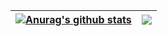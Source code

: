 
<!-- Github stats -->
| <a href="https://github.com/anuraghazra/github-readme-stats"><img align="center" src="https://github-readme-stats.vercel.app/api?username=callmestech&show_icons=true&include_all_commits=true&theme=buefy&hide_border=true&hide=stars" alt="Anurag's github stats" /></a> | <a href="https://github.com/anuraghazra/github-readme-stats"><img align="center" src="https://github-readme-stats.vercel.app/api/top-langs/?username=callmestech&layout=compact&theme=buefy&hide_border=true" /></a> |
| ------------- | ------------- |

<!-- Leetcode Stats -->
<!-- [![Leetcode Stats](https://leetcard.jacoblin.cool/callmestech?ext=activity&theme=wtf)](https://leetcode.com/callmestech/) -->
